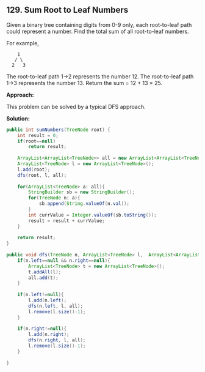 ## 129. Sum Root to Leaf Numbers

Given a binary tree containing digits from 0-9 only, each root-to-leaf path could represent a number. Find the total sum of all root-to-leaf numbers.

For example,

```
    1
   / \
  2   3
```

The root-to-leaf path 1->2 represents the number 12.
The root-to-leaf path 1->3 represents the number 13.
Return the sum = 12 + 13 = 25.

**Approach:**

This problem can be solved by a typical DFS approach.

**Solution:**

```java
public int sumNumbers(TreeNode root) {
    int result = 0;
    if(root==null)
        return result;
 
    ArrayList<ArrayList<TreeNode>> all = new ArrayList<ArrayList<TreeNode>>();
    ArrayList<TreeNode> l = new ArrayList<TreeNode>();
    l.add(root);
    dfs(root, l, all);
 
    for(ArrayList<TreeNode> a: all){
        StringBuilder sb = new StringBuilder();
        for(TreeNode n: a){
            sb.append(String.valueOf(n.val));
        }
        int currValue = Integer.valueOf(sb.toString());
        result = result + currValue;
    }
 
    return result;
}
 
public void dfs(TreeNode n, ArrayList<TreeNode> l,  ArrayList<ArrayList<TreeNode>> all){
    if(n.left==null && n.right==null){
        ArrayList<TreeNode> t = new ArrayList<TreeNode>();
        t.addAll(l);
        all.add(t);
    }
 
    if(n.left!=null){
        l.add(n.left);
        dfs(n.left, l, all);
        l.remove(l.size()-1);
    }
 
    if(n.right!=null){
        l.add(n.right);
        dfs(n.right, l, all);
        l.remove(l.size()-1);
    }
 
}
```